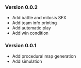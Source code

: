 ### Version 0.0.2

- Add battle and mitosis SFX
- Add team info printing
- Add automatic play
- Add win condition

### Version 0.0.1

- Add procedural map generation
- Add simulation
